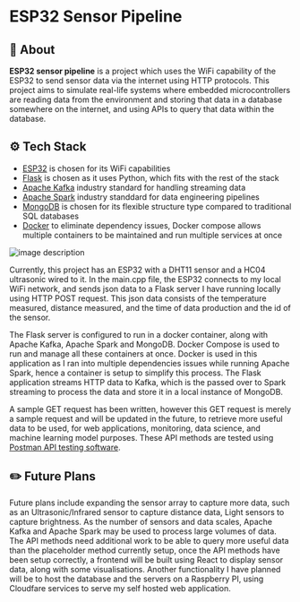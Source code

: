 # **ESP32 Sensor Pipeline**

## 🚀 About
**ESP32 sensor pipeline** is a project which uses the WiFi capability of the ESP32 to send sensor data via the internet using HTTP protocols. This project aims to simulate real-life systems where embedded microcontrollers are reading data from the environment and storing that data in a database somewhere on the internet, and using APIs to query that data within the database. 

## ⚙️ Tech Stack
- [ESP32](https://www.espressif.com/en/products/socs/esp32) is chosen for its WiFi capabilities 
- [Flask](https://flask.palletsprojects.com/en/stable/) is chosen as it uses Python, which fits with the rest of the stack
- [Apache Kafka](https://kafka.apache.org/) industry standard for handling streaming data
- [Apache Spark](https://spark.apache.org/) industry standdard for data engineering pipelines
- [MongoDB](https://www.mongodb.com/) is chosen for its flexible structure type compared to traditional SQL databases
- [Docker](https://www.docker.com/) to eliminate dependency issues, Docker compose allows multiple containers to be maintained and run multiple services at once

![image description](relative/path/in/repository/to/image.svg)

Currently, this project has an ESP32 with a DHT11 sensor and a HC04 ultrasonic wired to it. In the main.cpp file, the ESP32 connects to my local WiFi network, and sends json data to a Flask server I have running locally using HTTP POST request. This json data consists of the temperature measured, distance measured, and the time of data production and the id of the sensor. 

The Flask server is configured to run in a docker container, along with Apache Kafka, Apache Spark and MongoDB. Docker Compose is used to run and manage all these containers at once. Docker is used in this application as I ran into multiple dependencies issues while running Apache Spark, hence a container is setup to simplify this process. The Flask application streams HTTP data to Kafka, which is the passed over to Spark streaming to process the data and store it in a local instance of MongoDB.

A sample GET request has been written, however this GET request is merely a sample request and will be updated in the future, to retrieve more useful data to be used, for web applications, monitoring, data science, and machine learning model purposes. These API methods are tested using [Postman API testing software](https://www.postman.com/downloads/).


## ✏️ Future Plans
Future plans include expanding the sensor array to capture more data, such as an Ultrasonic/Infrared sensor to capture distance data, Light sensors to capture brightness. As the number of sensors and data scales, Apache Kafka and Apache Spark may be used to process large volumes of data. The API methods need additional work to be able to query more useful data than the placeholder method currently setup, once the API methods have been setup correctly, a frontend will be built using React to display sensor data, along with some visualisations. Another functionality I have planned will be to host the database and the servers on a Raspberry PI, using Cloudfare services to serve my self hosted web application. 
